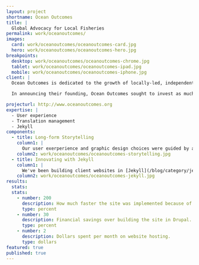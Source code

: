```yaml
---
layout: project
shortname: Ocean Outcomes
title: |
  Global Advocacy for Local Fisheries
permalink: work/oceanoutcomes/
images:
  card: work/oceanoutcomes/oceanoutcomes-card.jpg
  hero: work/oceanoutcomes/oceanoutcomes-hero.jpg
breakpoints:
  desktop: work/oceanoutcomes/oceanoutcomes-chrome.jpg
  tablet: work/oceanoutcomes/oceanoutcomes-ipad.jpg
  mobile: work/oceanoutcomes/oceanoutcomes-iphone.jpg
client: |
  Ocean Outcomes is dedicated to the growth of locally-led, independently-supported conservation projects that improve ocean fisheries. The organization grew out of the work of the [Wild Salmon Center's State of the Salmon program](http://thinkshout.com/work/fip-tracker/).

  In announcing their founding, Ocean Outcomes sought to invest as much of its digital communications budget as possible into design, user experience, and content strategy. They were hesitant to invest in a _heavy_ CMS. However, they did have a need for a multilingual content management solution.

projecturl: http://www.oceanoutcomes.org
expertise: |
  - User experience
  - Translation management
  - Jekyll
components:
  - title: Long-form Storytelling
    column1: |
      Our user exerperience and graphic design choices were guided by a strong interest in telling the compelling and highly-visual stories of fisheries conservation around the globe. Consequently, we chose to implement a ["flat design"](http://en.wikipedia.org/wiki/Flat_design) that allows imagery and content to stand for itself in a most digestible manner.
    column2: work/oceanoutcomes/oceanoutcomes-storytelling.jpg
  - title: Innovating with Jekyll
    column1: |
      We've been building client websites in [Jekyll](/blog/category/jekyll/) for quite a while now with great results. For this project, we introduced new deployment workflows built on top of [Travis CI](https://travis-ci.com/). We also successfully implemented translation management with Jekyll for the first time.
    column2: work/oceanoutcomes/oceanoutcomes-jekyll.jpg
results:
  stats:
  stats:
    - number: 200
      description: How much faster the site was implemented because of Jekyll.
      type: percent
    - number: 30
      description: Financial savings over building the site in Drupal.
      type: percent
    - number: 2
      description: Dollars spent per month on website hosting.
      type: dollars
featured: true
published: true
---
```

